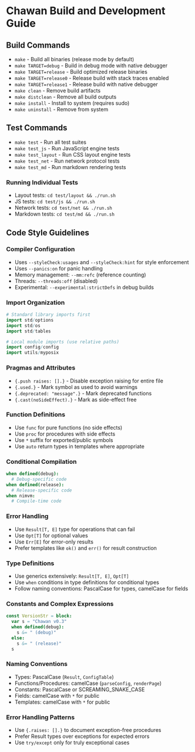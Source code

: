 # Chawan Build and Development Guide

## Build Commands
- `make` - Build all binaries (release mode by default)
- `make TARGET=debug` - Build in debug mode with native debugger
- `make TARGET=release` - Build optimized release binaries
- `make TARGET=release0` - Release build with stack traces enabled
- `make TARGET=release1` - Release build with native debugger
- `make clean` - Remove build artifacts
- `make distclean` - Remove all build outputs
- `make install` - Install to system (requires sudo)
- `make uninstall` - Remove from system

## Test Commands
- `make test` - Run all test suites
- `make test_js` - Run JavaScript engine tests
- `make test_layout` - Run CSS layout engine tests
- `make test_net` - Run network protocol tests
- `make test_md` - Run markdown rendering tests

### Running Individual Tests
- Layout tests: `cd test/layout && ./run.sh`
- JS tests: `cd test/js && ./run.sh`
- Network tests: `cd test/net && ./run.sh`
- Markdown tests: `cd test/md && ./run.sh`

## Code Style Guidelines

### Compiler Configuration
- Uses `--styleCheck:usages` and `--styleCheck:hint` for style enforcement
- Uses `--panics:on` for panic handling
- Memory management: `--mm:refc` (reference counting)
- Threads: `--threads:off` (disabled)
- Experimental: `--experimental:strictDefs` in debug builds

### Import Organization
```nim
# Standard library imports first
import std/options
import std/os
import std/tables

# Local module imports (use relative paths)
import config/config
import utils/myposix
```

### Pragmas and Attributes
- `{.push raises: [].}` - Disable exception raising for entire file
- `{.used.}` - Mark symbol as used to avoid warnings
- `{.deprecated: "message".}` - Mark deprecated functions
- `{.cast(noSideEffect).}` - Mark as side-effect free

### Function Definitions
- Use `func` for pure functions (no side effects)
- Use `proc` for procedures with side effects
- Use `*` suffix for exported/public symbols
- Use `auto` return types in templates where appropriate

### Conditional Compilation
```nim
when defined(debug):
  # Debug-specific code
when defined(release):
  # Release-specific code
when nimvm:
  # Compile-time code
```

### Error Handling
- Use `Result[T, E]` type for operations that can fail
- Use `Opt[T]` for optional values
- Use `Err[E]` for error-only results
- Prefer templates like `ok()` and `err()` for result construction

### Type Definitions
- Use generics extensively: `Result[T, E]`, `Opt[T]`
- Use `when` conditions in type definitions for conditional types
- Follow naming conventions: PascalCase for types, camelCase for fields

### Constants and Complex Expressions
```nim
const VersionStr = block:
  var s = "Chawan v0.3"
  when defined(debug):
    s &= " (debug)"
  else:
    s &= " (release)"
  s
```

### Naming Conventions
- Types: PascalCase (`Result`, `ConfigTable`)
- Functions/Procedures: camelCase (`parseConfig`, `renderPage`)
- Constants: PascalCase or SCREAMING_SNAKE_CASE
- Fields: camelCase with `*` for public
- Templates: camelCase with `*` for public

### Error Handling Patterns
- Use `{.raises: [].}` to document exception-free procedures
- Prefer Result types over exceptions for expected errors
- Use `try/except` only for truly exceptional cases